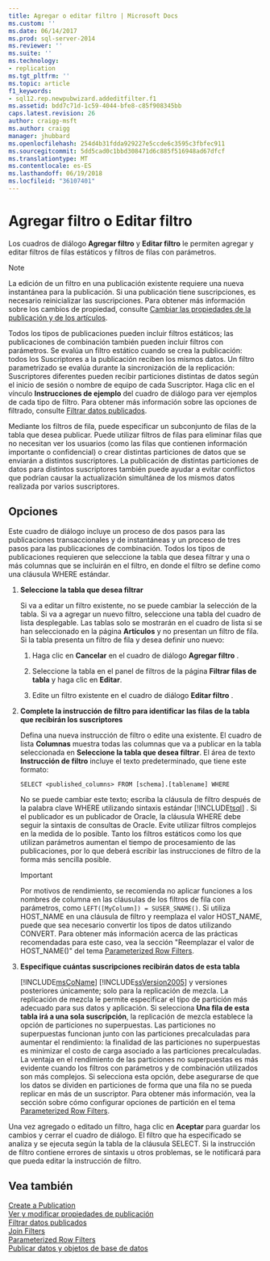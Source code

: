 ```yaml
---
title: Agregar o editar filtro | Microsoft Docs
ms.custom: ''
ms.date: 06/14/2017
ms.prod: sql-server-2014
ms.reviewer: ''
ms.suite: ''
ms.technology:
- replication
ms.tgt_pltfrm: ''
ms.topic: article
f1_keywords:
- sql12.rep.newpubwizard.addeditfilter.f1
ms.assetid: bdd7c71d-1c59-4044-bfe8-c85f908345bb
caps.latest.revision: 26
author: craigg-msft
ms.author: craigg
manager: jhubbard
ms.openlocfilehash: 254d4b31fdda929227e5ccde6c3595c3fbfec911
ms.sourcegitcommit: 5dd5cad0c1bbd308471d6c885f516948ad67dfcf
ms.translationtype: MT
ms.contentlocale: es-ES
ms.lasthandoff: 06/19/2018
ms.locfileid: "36107401"
---
```

# <a name="add-or-edit-filter"></a>Agregar filtro o Editar filtro
  Los cuadros de diálogo **Agregar filtro** y **Editar filtro** le permiten agregar y editar filtros de filas estáticos y filtros de filas con parámetros.  
  
> [!NOTE]  
>  La edición de un filtro en una publicación existente requiere una nueva instantánea para la publicación. Si una publicación tiene suscripciones, es necesario reinicializar las suscripciones. Para obtener más información sobre los cambios de propiedad, consulte [Cambiar las propiedades de la publicación y de los artículos](publish/change-publication-and-article-properties.md).  
  
 Todos los tipos de publicaciones pueden incluir filtros estáticos; las publicaciones de combinación también pueden incluir filtros con parámetros. Se evalúa un filtro estático cuando se crea la publicación: todos los Suscriptores a la publicación reciben los mismos datos. Un filtro parametrizado se evalúa durante la sincronización de la replicación: Suscriptores diferentes pueden recibir particiones distintas de datos según el inicio de sesión o nombre de equipo de cada Suscriptor. Haga clic en el vínculo **Instrucciones de ejemplo** del cuadro de diálogo para ver ejemplos de cada tipo de filtro. Para obtener más información sobre las opciones de filtrado, consulte [Filtrar datos publicados](publish/filter-published-data.md).  
  
 Mediante los filtros de fila, puede especificar un subconjunto de filas de la tabla que desea publicar. Puede utilizar filtros de filas para eliminar filas que no necesitan ver los usuarios (como las filas que contienen información importante o confidencial) o crear distintas particiones de datos que se enviarán a distintos suscriptores. La publicación de distintas particiones de datos para distintos suscriptores también puede ayudar a evitar conflictos que podrían causar la actualización simultánea de los mismos datos realizada por varios suscriptores.  
  
## <a name="options"></a>Opciones  
 Este cuadro de diálogo incluye un proceso de dos pasos para las publicaciones transaccionales y de instantáneas y un proceso de tres pasos para las publicaciones de combinación. Todos los tipos de publicaciones requieren que seleccione la tabla que desea filtrar y una o más columnas que se incluirán en el filtro, en donde el filtro se define como una cláusula WHERE estándar.  
  
1.  **Seleccione la tabla que desea filtrar**  
  
     Si va a editar un filtro existente, no se puede cambiar la selección de la tabla. Si va a agregar un nuevo filtro, seleccione una tabla del cuadro de lista desplegable. Las tablas solo se mostrarán en el cuadro de lista si se han seleccionado en la página **Artículos** y no presentan un filtro de fila. Si la tabla presenta un filtro de fila y desea definir uno nuevo:  
  
    1.  Haga clic en **Cancelar** en el cuadro de diálogo **Agregar filtro** .  
  
    2.  Seleccione la tabla en el panel de filtros de la página **Filtrar filas de tabla** y haga clic en **Editar**.  
  
    3.  Edite un filtro existente en el cuadro de diálogo **Editar filtro** .  
  
2.  **Complete la instrucción de filtro para identificar las filas de la tabla que recibirán los suscriptores**  
  
     Defina una nueva instrucción de filtro o edite una existente. El cuadro de lista **Columnas** muestra todas las columnas que va a publicar en la tabla seleccionada en **Seleccione la tabla que desea filtrar**. El área de texto **Instrucción de filtro** incluye el texto predeterminado, que tiene este formato:  
  
     `SELECT <published_columns> FROM [schema].[tablename] WHERE`  
  
     No se puede cambiar este texto; escriba la cláusula de filtro después de la palabra clave WHERE utilizando sintaxis estándar [!INCLUDE[tsql](../../includes/tsql-md.md)] . Si el publicador es un publicador de Oracle, la cláusula WHERE debe seguir la sintaxis de consultas de Oracle. Evite utilizar filtros complejos en la medida de lo posible. Tanto los filtros estáticos como los que utilizan parámetros aumentan el tiempo de procesamiento de las publicaciones, por lo que deberá escribir las instrucciones de filtro de la forma más sencilla posible.  
  
    > [!IMPORTANT]  
    >  Por motivos de rendimiento, se recomienda no aplicar funciones a los nombres de columna en las cláusulas de los filtros de fila con parámetros, como `LEFT([MyColumn]) = SUSER_SNAME()`. Si utiliza HOST_NAME en una cláusula de filtro y reemplaza el valor HOST_NAME, puede que sea necesario convertir los tipos de datos utilizando CONVERT. Para obtener más información acerca de las prácticas recomendadas para este caso, vea la sección "Reemplazar el valor de HOST_NAME()" del tema [Parameterized Row Filters](merge/parameterized-filters-parameterized-row-filters.md).  
  
3.  **Especifique cuántas suscripciones recibirán datos de esta tabla**  
  
     [!INCLUDE[msCoName](../../includes/msconame-md.md)] [!INCLUDE[ssVersion2005](../../includes/ssversion2005-md.md)] y versiones posteriores únicamente; solo para la replicación de mezcla. La replicación de mezcla le permite especificar el tipo de partición más adecuado para sus datos y aplicación. Si selecciona **Una fila de esta tabla irá a una sola suscripción**, la replicación de mezcla establece la opción de particiones no superpuestas. Las particiones no superpuestas funcionan junto con las particiones precalculadas para aumentar el rendimiento: la finalidad de las particiones no superpuestas es minimizar el costo de carga asociado a las particiones precalculadas. La ventaja en el rendimiento de las particiones no superpuestas es más evidente cuando los filtros con parámetros y de combinación utilizados son más complejos. Si selecciona esta opción, debe asegurarse de que los datos se dividen en particiones de forma que una fila no se pueda replicar en más de un suscriptor. Para obtener más información, vea la sección sobre cómo configurar opciones de partición en el tema [Parameterized Row Filters](merge/parameterized-filters-parameterized-row-filters.md).  
  
 Una vez agregado o editado un filtro, haga clic en **Aceptar** para guardar los cambios y cerrar el cuadro de diálogo. El filtro que ha especificado se analiza y se ejecuta según la tabla de la cláusula SELECT. Si la instrucción de filtro contiene errores de sintaxis u otros problemas, se le notificará para que pueda editar la instrucción de filtro.  
  
## <a name="see-also"></a>Vea también  
 [Create a Publication](publish/create-a-publication.md)   
 [Ver y modificar propiedades de publicación](publish/view-and-modify-publication-properties.md)   
 [Filtrar datos publicados](publish/filter-published-data.md)   
 [Join Filters](merge/join-filters.md)   
 [Parameterized Row Filters](merge/parameterized-filters-parameterized-row-filters.md)   
 [Publicar datos y objetos de base de datos](publish/publish-data-and-database-objects.md)  
  
  